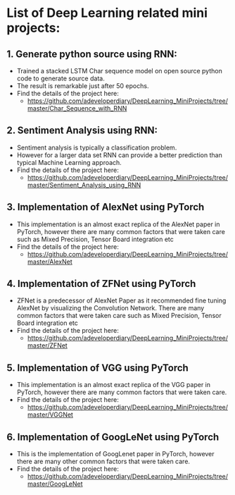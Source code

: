 # List of Deep Learning related mini projects:
## 1. Generate python source using RNN:

- Trained a stacked LSTM Char sequence model on open source python code to generate source data. 
- The result is remarkable just after 50 epochs.
- Find the details of the project here: 
    - https://github.com/adeveloperdiary/DeepLearning_MiniProjects/tree/master/Char_Sequence_with_RNN 
    
## 2. Sentiment Analysis using RNN:

- Sentiment analysis is typically a classification problem.
- However for a larger data set RNN can provide a better prediction than typical Machine Learning approach.  
- Find the details of the project here: 
    - https://github.com/adeveloperdiary/DeepLearning_MiniProjects/tree/master/Sentiment_Analysis_using_RNN 

## 3. Implementation of AlexNet using PyTorch

- This implementation is an almost exact replica of the AlexNet paper in PyTorch, 
  however there are many common factors that were taken care such as Mixed Precision, Tensor Board integration etc
- Find the details of the project here:
    - https://github.com/adeveloperdiary/DeepLearning_MiniProjects/tree/master/AlexNet 
    
## 4. Implementation of ZFNet using PyTorch

- ZFNet is a predecessor of AlexNet Paper as it recommended fine tuning AlexNet by visualizing the Convolution
Network. There are many common factors that were taken care such as Mixed Precision, Tensor Board integration etc
- Find the details of the project here:
    - https://github.com/adeveloperdiary/DeepLearning_MiniProjects/tree/master/ZFNet 
    
## 5. Implementation of VGG using PyTorch

- This implementation is an almost exact replica of the VGG paper in PyTorch, however there are many
common factors that were taken care.
- Find the details of the project here:
    - https://github.com/adeveloperdiary/DeepLearning_MiniProjects/tree/master/VGGNet
    
## 6. Implementation of GoogLeNet using PyTorch

- This is the implementation of GoogLenet paper in PyTorch, however there are many other common factors that were taken care.
- Find the details of the project here:
    - https://github.com/adeveloperdiary/DeepLearning_MiniProjects/tree/master/GoogLeNet